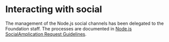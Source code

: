 # Interacting with social

The management of the Node.js social channels has been
delegated to the Foundation staff.  The processes are
documented in
[Node.js SocialAmplication Request Guidelines](https://docs.google.com/document/d/1yrYZJ2twrbpUuScbo3rmN_v-Jfv6d2tO74nCT6PcpxI).
